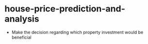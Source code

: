 # house-price-prediction-and-analysis

- Make the decision regarding which property investment would be beneficial
